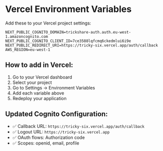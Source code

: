 # Vercel Environment Variables

Add these to your Vercel project settings:

```env
NEXT_PUBLIC_COGNITO_DOMAIN=trickshare-auth.auth.eu-west-1.amazoncognito.com
NEXT_PUBLIC_COGNITO_CLIENT_ID=7ce3588lqfcmq6ckedmlui6i9e
NEXT_PUBLIC_REDIRECT_URI=https://tricky-six.vercel.app/auth/callback
AWS_REGION=eu-west-1
```

## How to add in Vercel:
1. Go to your Vercel dashboard
2. Select your project
3. Go to Settings → Environment Variables
4. Add each variable above
5. Redeploy your application

## Updated Cognito Configuration:
- ✅ Callback URL: `https://tricky-six.vercel.app/auth/callback`
- ✅ Logout URL: `https://tricky-six.vercel.app`
- ✅ OAuth flows: Authorization code
- ✅ Scopes: openid, email, profile
